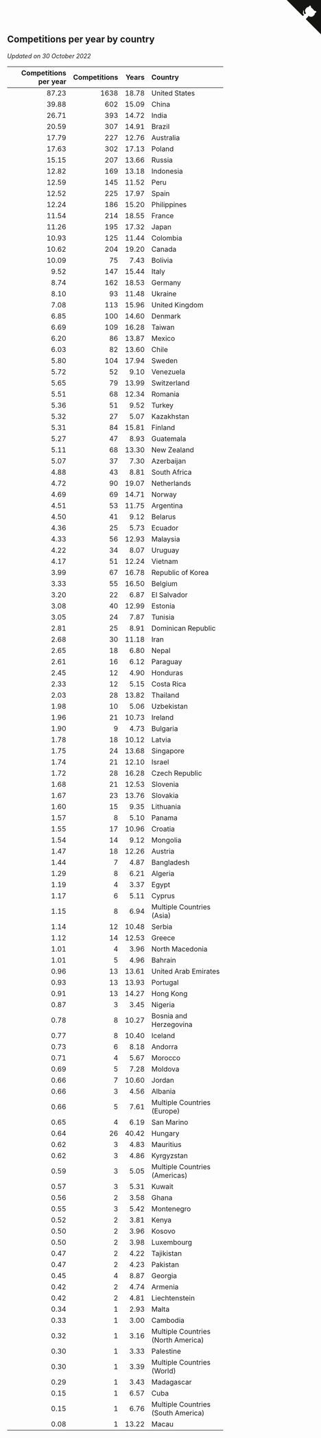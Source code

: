 ## Competitions per year by country

*Updated on 30 October 2022*

| Competitions per year | Competitions | Years | Country |
| ---: | ---: | ---: | :--- |
| 87.23 | 1638 | 18.78 | United States |
| 39.88 | 602 | 15.09 | China |
| 26.71 | 393 | 14.72 | India |
| 20.59 | 307 | 14.91 | Brazil |
| 17.79 | 227 | 12.76 | Australia |
| 17.63 | 302 | 17.13 | Poland |
| 15.15 | 207 | 13.66 | Russia |
| 12.82 | 169 | 13.18 | Indonesia |
| 12.59 | 145 | 11.52 | Peru |
| 12.52 | 225 | 17.97 | Spain |
| 12.24 | 186 | 15.20 | Philippines |
| 11.54 | 214 | 18.55 | France |
| 11.26 | 195 | 17.32 | Japan |
| 10.93 | 125 | 11.44 | Colombia |
| 10.62 | 204 | 19.20 | Canada |
| 10.09 | 75 | 7.43 | Bolivia |
| 9.52 | 147 | 15.44 | Italy |
| 8.74 | 162 | 18.53 | Germany |
| 8.10 | 93 | 11.48 | Ukraine |
| 7.08 | 113 | 15.96 | United Kingdom |
| 6.85 | 100 | 14.60 | Denmark |
| 6.69 | 109 | 16.28 | Taiwan |
| 6.20 | 86 | 13.87 | Mexico |
| 6.03 | 82 | 13.60 | Chile |
| 5.80 | 104 | 17.94 | Sweden |
| 5.72 | 52 | 9.10 | Venezuela |
| 5.65 | 79 | 13.99 | Switzerland |
| 5.51 | 68 | 12.34 | Romania |
| 5.36 | 51 | 9.52 | Turkey |
| 5.32 | 27 | 5.07 | Kazakhstan |
| 5.31 | 84 | 15.81 | Finland |
| 5.27 | 47 | 8.93 | Guatemala |
| 5.11 | 68 | 13.30 | New Zealand |
| 5.07 | 37 | 7.30 | Azerbaijan |
| 4.88 | 43 | 8.81 | South Africa |
| 4.72 | 90 | 19.07 | Netherlands |
| 4.69 | 69 | 14.71 | Norway |
| 4.51 | 53 | 11.75 | Argentina |
| 4.50 | 41 | 9.12 | Belarus |
| 4.36 | 25 | 5.73 | Ecuador |
| 4.33 | 56 | 12.93 | Malaysia |
| 4.22 | 34 | 8.07 | Uruguay |
| 4.17 | 51 | 12.24 | Vietnam |
| 3.99 | 67 | 16.78 | Republic of Korea |
| 3.33 | 55 | 16.50 | Belgium |
| 3.20 | 22 | 6.87 | El Salvador |
| 3.08 | 40 | 12.99 | Estonia |
| 3.05 | 24 | 7.87 | Tunisia |
| 2.81 | 25 | 8.91 | Dominican Republic |
| 2.68 | 30 | 11.18 | Iran |
| 2.65 | 18 | 6.80 | Nepal |
| 2.61 | 16 | 6.12 | Paraguay |
| 2.45 | 12 | 4.90 | Honduras |
| 2.33 | 12 | 5.15 | Costa Rica |
| 2.03 | 28 | 13.82 | Thailand |
| 1.98 | 10 | 5.06 | Uzbekistan |
| 1.96 | 21 | 10.73 | Ireland |
| 1.90 | 9 | 4.73 | Bulgaria |
| 1.78 | 18 | 10.12 | Latvia |
| 1.75 | 24 | 13.68 | Singapore |
| 1.74 | 21 | 12.10 | Israel |
| 1.72 | 28 | 16.28 | Czech Republic |
| 1.68 | 21 | 12.53 | Slovenia |
| 1.67 | 23 | 13.76 | Slovakia |
| 1.60 | 15 | 9.35 | Lithuania |
| 1.57 | 8 | 5.10 | Panama |
| 1.55 | 17 | 10.96 | Croatia |
| 1.54 | 14 | 9.12 | Mongolia |
| 1.47 | 18 | 12.26 | Austria |
| 1.44 | 7 | 4.87 | Bangladesh |
| 1.29 | 8 | 6.21 | Algeria |
| 1.19 | 4 | 3.37 | Egypt |
| 1.17 | 6 | 5.11 | Cyprus |
| 1.15 | 8 | 6.94 | Multiple Countries (Asia) |
| 1.14 | 12 | 10.48 | Serbia |
| 1.12 | 14 | 12.53 | Greece |
| 1.01 | 4 | 3.96 | North Macedonia |
| 1.01 | 5 | 4.96 | Bahrain |
| 0.96 | 13 | 13.61 | United Arab Emirates |
| 0.93 | 13 | 13.93 | Portugal |
| 0.91 | 13 | 14.27 | Hong Kong |
| 0.87 | 3 | 3.45 | Nigeria |
| 0.78 | 8 | 10.27 | Bosnia and Herzegovina |
| 0.77 | 8 | 10.40 | Iceland |
| 0.73 | 6 | 8.18 | Andorra |
| 0.71 | 4 | 5.67 | Morocco |
| 0.69 | 5 | 7.28 | Moldova |
| 0.66 | 7 | 10.60 | Jordan |
| 0.66 | 3 | 4.56 | Albania |
| 0.66 | 5 | 7.61 | Multiple Countries (Europe) |
| 0.65 | 4 | 6.19 | San Marino |
| 0.64 | 26 | 40.42 | Hungary |
| 0.62 | 3 | 4.83 | Mauritius |
| 0.62 | 3 | 4.86 | Kyrgyzstan |
| 0.59 | 3 | 5.05 | Multiple Countries (Americas) |
| 0.57 | 3 | 5.31 | Kuwait |
| 0.56 | 2 | 3.58 | Ghana |
| 0.55 | 3 | 5.42 | Montenegro |
| 0.52 | 2 | 3.81 | Kenya |
| 0.50 | 2 | 3.96 | Kosovo |
| 0.50 | 2 | 3.98 | Luxembourg |
| 0.47 | 2 | 4.22 | Tajikistan |
| 0.47 | 2 | 4.23 | Pakistan |
| 0.45 | 4 | 8.87 | Georgia |
| 0.42 | 2 | 4.74 | Armenia |
| 0.42 | 2 | 4.81 | Liechtenstein |
| 0.34 | 1 | 2.93 | Malta |
| 0.33 | 1 | 3.00 | Cambodia |
| 0.32 | 1 | 3.16 | Multiple Countries (North America) |
| 0.30 | 1 | 3.33 | Palestine |
| 0.30 | 1 | 3.39 | Multiple Countries (World) |
| 0.29 | 1 | 3.43 | Madagascar |
| 0.15 | 1 | 6.57 | Cuba |
| 0.15 | 1 | 6.76 | Multiple Countries (South America) |
| 0.08 | 1 | 13.22 | Macau |


<a href="https://github.com/JustinTimeCuber/wca_statistics" class="github-corner" aria-label="View source on Github"><svg width="80" height="80" viewBox="0 0 250 250" style="fill:#151513; color:#fff; position: absolute; top: 0; border: 0; right: 0;" aria-hidden="true"><path d="M0,0 L115,115 L130,115 L142,142 L250,250 L250,0 Z"></path><path d="M128.3,109.0 C113.8,99.7 119.0,89.6 119.0,89.6 C122.0,82.7 120.5,78.6 120.5,78.6 C119.2,72.0 123.4,76.3 123.4,76.3 C127.3,80.9 125.5,87.3 125.5,87.3 C122.9,97.6 130.6,101.9 134.4,103.2" fill="currentColor" style="transform-origin: 130px 106px;" class="octo-arm"></path><path d="M115.0,115.0 C114.9,115.1 118.7,116.5 119.8,115.4 L133.7,101.6 C136.9,99.2 139.9,98.4 142.2,98.6 C133.8,88.0 127.5,74.4 143.8,58.0 C148.5,53.4 154.0,51.2 159.7,51.0 C160.3,49.4 163.2,43.6 171.4,40.1 C171.4,40.1 176.1,42.5 178.8,56.2 C183.1,58.6 187.2,61.8 190.9,65.4 C194.5,69.0 197.7,73.2 200.1,77.6 C213.8,80.2 216.3,84.9 216.3,84.9 C212.7,93.1 206.9,96.0 205.4,96.6 C205.1,102.4 203.0,107.8 198.3,112.5 C181.9,128.9 168.3,122.5 157.7,114.1 C157.9,116.9 156.7,120.9 152.7,124.9 L141.0,136.5 C139.8,137.7 141.6,141.9 141.8,141.8 Z" fill="currentColor" class="octo-body"></path></svg></a><style>.github-corner:hover .octo-arm{animation:octocat-wave 560ms ease-in-out}@keyframes octocat-wave{0%,100%{transform:rotate(0)}20%,60%{transform:rotate(-25deg)}40%,80%{transform:rotate(10deg)}}@media (max-width:500px){.github-corner:hover .octo-arm{animation:none}.github-corner .octo-arm{animation:octocat-wave 560ms ease-in-out}}</style>
